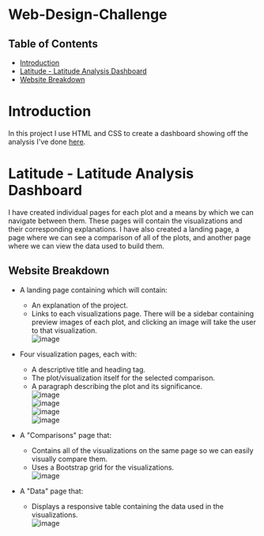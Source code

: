 # Web-Design-Challenge

## Table of Contents
  * [Introduction](#introduction)
  * [Latitude - Latitude Analysis Dashboard](#lat)
  * [Website Breakdown](#breakdown)
    

# <a name="introduction">Introduction</a>
In this project I use HTML and CSS to create a dashboard showing off the analysis I've done <a href="https://github.com/saif-gorges/Python-APIs-Challenge">here</a>.

# <a name="lat">Latitude - Latitude Analysis Dashboard</a>
I have created individual pages for each plot and a means by which we can navigate between them. These pages will contain the visualizations and their corresponding explanations. 
I have also created a landing page, a page where we can see a comparison of all of the plots, and another page where we can view the data used to build them.


## <a name="breakdown">Website Breakdown</a>
- A landing page containing which will contain:
  - An explanation of the project.
  - Links to each visualizations page. There will be a sidebar containing preview images of each plot, and clicking an image will take the user to that visualization.
<br>![image](https://user-images.githubusercontent.com/69221324/114075516-9dbcf700-9873-11eb-9e61-aeb1ce576162.png)


- Four visualization pages, each with:
  - A descriptive title and heading tag.
  - The plot/visualization itself for the selected comparison.
  - A paragraph describing the plot and its significance.
<br>![image](https://user-images.githubusercontent.com/69221324/114075976-2176e380-9874-11eb-917c-5625485c83b2.png)
<br>![image](https://user-images.githubusercontent.com/69221324/114076032-305d9600-9874-11eb-9b33-f89fe88aa9d9.png)
<br>![image](https://user-images.githubusercontent.com/69221324/114076075-3c495800-9874-11eb-8574-9359ee62ab4d.png)
<br>![image](https://user-images.githubusercontent.com/69221324/114076117-4c613780-9874-11eb-81ab-d89782367db7.png)



- A "Comparisons" page that:
  - Contains all of the visualizations on the same page so we can easily visually compare them.
  - Uses a Bootstrap grid for the visualizations.
<br>![image](https://user-images.githubusercontent.com/69221324/114075834-fdb39d80-9873-11eb-8df5-5c0a40831488.png)


- A "Data" page that:
  - Displays a responsive table containing the data used in the visualizations.
 <br>![image](https://user-images.githubusercontent.com/69221324/114076179-600c9e00-9874-11eb-9abe-a7774f656841.png)

